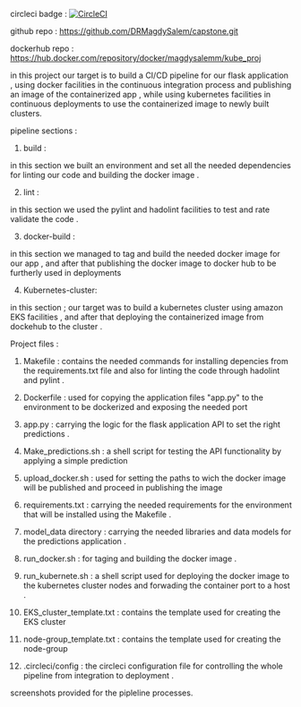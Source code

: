 circleci badge :
[![CircleCI](https://dl.circleci.com/status-badge/img/gh/DRMagdySalem/capstone/tree/main.svg?style=svg)](https://dl.circleci.com/status-badge/redirect/gh/DRMagdySalem/capstone/tree/main)

github repo : https://github.com/DRMagdySalem/capstone.git

dockerhub repo : https://hub.docker.com/repository/docker/magdysalemm/kube_proj


in this project our target is to build a CI/CD pipeline for our flask application , using docker facilities in the continuous integration process and publishing an image of the containerized app , while using kubernetes facilities in continuous deployments to use the containerized image to newly built clusters.

pipeline sections : 

1) build :

in this section we built an environment and set all the needed dependencies for linting our code and building the docker image .

2) lint :

in this section we used the pylint and hadolint facilities to test and rate validate the code .

3) docker-build :

in this section we managed to tag and build the needed docker image for our app , and after that publishing the docker image to docker hub to be furtherly used in deployments 

4) Kubernetes-cluster:

in this section ; our target was to build a kubernetes cluster using amazon EKS facilities , and after that deploying the containerized image from dockehub to the cluster .


Project files :

1) Makefile : contains the needed commands for installing depencies from the requirements.txt file and also for linting the code through hadolint and pylint .

2) Dockerfile : used for copying the application files "app.py" to the environment to be dockerized and exposing the needed port 

3) app.py : carrying the logic for the flask application API to set the right predictions .

4) Make_predictions.sh : a shell script for testing the API functionality by applying a simple prediction 

5) upload_docker.sh : used for setting the paths to wich the docker image will be published and proceed in publishing the image

6) requirements.txt : carrying the needed requirements for the environment that will be installed using the Makefile .

7) model_data directory : carrying the needed libraries and data models for the predictions application .

8) run_docker.sh : for taging and building the docker image .

9) run_kubernete.sh : a shell script used for deploying the docker image to the kubernetes cluster nodes and forwading the container port to a host .

10) EKS_cluster_template.txt : contains the template used for creating the EKS cluster 

11) node-group_template.txt : contains the template used for creating the node-group

12) .circleci/config : the circleci configuration file for controlling the whole pipeline from integration to deployment .

screenshots provided for the pipleline processes.

